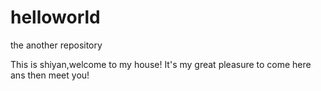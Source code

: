 # helloworld
the another repository

This is shiyan,welcome to my house!
It's my great pleasure to come here ans then meet you!
